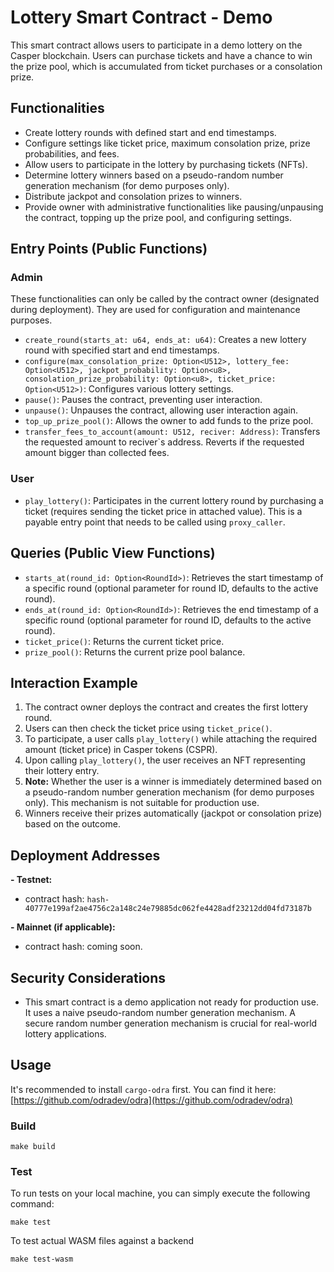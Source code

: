 
# Lottery Smart Contract - Demo

This smart contract allows users to participate in a demo lottery on the Casper blockchain. Users can purchase tickets and have a chance to win the prize pool, which is accumulated from ticket purchases or a consolation prize.

## Functionalities

* Create lottery rounds with defined start and end timestamps.
* Configure settings like ticket price, maximum consolation prize, prize probabilities, and fees.
* Allow users to participate in the lottery by purchasing tickets (NFTs).
* Determine lottery winners based on a pseudo-random number generation mechanism (for demo purposes only).
* Distribute jackpot and consolation prizes to winners.
* Provide owner with administrative functionalities like pausing/unpausing the contract, topping up the prize pool, and configuring settings.

## Entry Points (Public Functions)

### Admin
These functionalities can only be called by the contract owner (designated during deployment). They are used for configuration and maintenance purposes.

  * `create_round(starts_at: u64, ends_at: u64)`: Creates a new lottery round with specified start and end timestamps.
  * `configure(max_consolation_prize: Option<U512>, lottery_fee: Option<U512>, jackpot_probability: Option<u8>, consolation_prize_probability: Option<u8>, ticket_price: Option<U512>)`: Configures various lottery settings.
  * `pause()`: Pauses the contract, preventing user interaction.
  * `unpause()`: Unpauses the contract, allowing user interaction again.
  * `top_up_prize_pool()`: Allows the owner to add funds to the prize pool.
  * `transfer_fees_to_account(amount: U512, reciver: Address)`: Transfers the requested amount to reciver`s address. Reverts if the requested amount bigger than collected fees.

### User

  * `play_lottery()`: Participates in the current lottery round by purchasing a ticket (requires sending the ticket price in attached value). This is a payable entry point that needs to be called using `proxy_caller`.

## Queries (Public View Functions)

* `starts_at(round_id: Option<RoundId>)`: Retrieves the start timestamp of a specific round (optional parameter for round ID, defaults to the active round).
* `ends_at(round_id: Option<RoundId>)`: Retrieves the end timestamp of a specific round (optional parameter for round ID, defaults to the active round).
* `ticket_price()`: Returns the current ticket price.
* `prize_pool()`: Returns the current prize pool balance.

## Interaction Example

1. The contract owner deploys the contract and creates the first lottery round.
2. Users can then check the ticket price using `ticket_price()`.
3. To participate, a user calls `play_lottery()` while attaching the required amount (ticket price) in Casper tokens (CSPR).
4. Upon calling `play_lottery()`, the user receives an NFT representing their lottery entry.
5. **Note:** Whether the user is a winner is immediately determined based on a pseudo-random number generation mechanism (for demo purposes only). This mechanism is not suitable for production use.
6. Winners receive their prizes automatically (jackpot or consolation prize) based on the outcome.

## Deployment Addresses

**- Testnet:**

  - contract hash: `hash-40777e199af2ae4756c2a148c24e79885dc062fe4428adf23212dd04fd73187b`

**- Mainnet (if applicable):**

  - contract hash: coming soon.

## Security Considerations

- This smart contract is a demo application not ready for production use. It uses a naive pseudo-random number generation mechanism. A secure random number generation mechanism is crucial for real-world lottery applications.


## Usage

It's recommended to install `cargo-odra` first. You can find it here: [https://github.com/odradev/odra](https://github.com/odradev/odra)

### Build

```
make build
```

### Test

To run tests on your local machine, you can simply execute the following command:

```
make test
```

To test actual WASM files against a backend

```
make test-wasm
```

